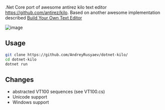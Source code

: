 .Net Core port of awesome antirez kilo text editor https://github.com/antirez/kilo. Based on another awesome implementation described [Build Your Own Text Editor](https://viewsourcecode.org/snaptoken/kilo/)

![image](https://github.com/user-attachments/assets/4cc6457d-deca-49e0-ae19-64dccc5663cc)

## Usage

``` sh
git clone https://github.com/AndreyRusyaev/dotnet-kilo/
cd dotnet-kilo
dotnet run
```

## Changes

* abstracted VT100 sequences (see VT100.cs)
* Unicode support
* Windows support
